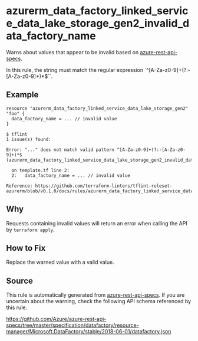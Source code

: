 <!--- This file generated by `tools/apispec-rule-gen/main.go`. DO NOT EDIT --->

# azurerm_data_factory_linked_service_data_lake_storage_gen2_invalid_data_factory_name

Warns about values that appear to be invalid based on [azure-rest-api-specs](https://github.com/Azure/azure-rest-api-specs).

In this rule, the string must match the regular expression `^[A-Za-z0-9]+(?:-[A-Za-z0-9]+)*$``.

## Example

```hcl
resource "azurerm_data_factory_linked_service_data_lake_storage_gen2" "foo" {
  data_factory_name = ... // invalid value
}
```

```
$ tflint
1 issue(s) found:

Error: "..." does not match valid pattern ^[A-Za-z0-9]+(?:-[A-Za-z0-9]+)*$ (azurerm_data_factory_linked_service_data_lake_storage_gen2_invalid_data_factory_name)

  on template.tf line 2:
  2:   data_factory_name = ... // invalid value

Reference: https://github.com/terraform-linters/tflint-ruleset-azurerm/blob/v0.1.0/docs/rules/azurerm_data_factory_linked_service_data_lake_storage_gen2_invalid_data_factory_name.md

```

## Why

Requests containing invalid values will return an error when calling the API by `terraform apply`.

## How to Fix

Replace the warned value with a valid value.

## Source

This rule is automatically generated from [azure-rest-api-specs](https://github.com/Azure/azure-rest-api-specs). If you are uncertain about the warning, check the following API schema referenced by this rule.

https://github.com/Azure/azure-rest-api-specs/tree/master/specification/datafactory/resource-manager/Microsoft.DataFactory/stable/2018-06-01/datafactory.json
